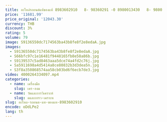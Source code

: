 ```yaml
---
title: อะไหล่รถยนต์แท้ของแท้ 8983602910   8- 98360291 -0 8980013430   8- 98001343 -0 โรเตอร์; ดิสก์ BRK,FRT
price: '11681.99'
price_original: '12043.30'
currency: THB
discount: 3%
rating: 5
volume: 79
image: S9136550dc7174563ba43b8fe8f2e8edaA.jpg
images:
  - S9136550dc7174563ba43b8fe8f2e8edaA.jpg
  - S66bfc97c1e16481f9448165fb8e58a86b.jpg
  - S9139537c5ad8463aaa5dce74a4fd2c76j.jpg
  - Sa5911698a4d5414a8ce80832b3d3dea5n.jpg
  - S3f8a350868574aa58cb03bd6f6ecb7de3.jpg
video: 4000264334097.mp4
categories:
  - name: เครื่องมือ
    slug: เคร-องม
  - name: วัดและการวิเคราะห์
    slug: ดและการว-เคราะห
slug: อะไหล-รถยนต-แท-ของแท-8983602910
encode: oDdLPe2
lang: th
---
```

  
